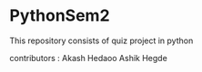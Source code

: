 # PythonSem2
This repository consists of quiz project in python

contributors : Akash Hedaoo
               Ashik Hegde

